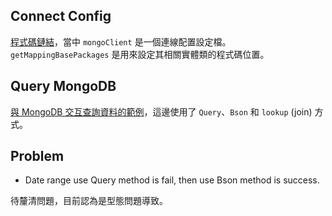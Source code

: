 ## Connect Config

[程式碼鏈結](/src/main/java/com/example/cch/mongodemo/config/MongoConfig.java)，當中 `mongoClient` 是一個連線配置設定檔。 `getMappingBasePackages` 是用來設定其相關實體類的程式碼位置。

## Query MongoDB

[與 MongoDB 交互查詢資料的範例](/src/main/java/com/example/cch/mongodemo/mongo/service/impl/GnssServiceImpl.java)，這邊使用了 `Query`、`Bson` 和 `lookup` (join) 方式。


## Problem
- Date range use Query method is fail, then use Bson method is success.

待釐清問題，目前認為是型態問題導致。
